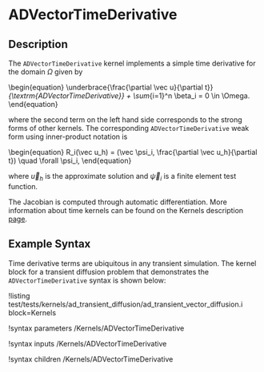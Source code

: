# ADVectorTimeDerivative

## Description

The `ADVectorTimeDerivative` kernel implements a simple time derivative for the
domain $\Omega$ given by

\begin{equation}
\underbrace{\frac{\partial \vec u}{\partial t}}_{\textrm{ADVectorTimeDerivative}} +
\sum_{i=1}^n \beta_i = 0 \in \Omega.
\end{equation}

where the second term on the left hand side corresponds to the strong forms of
other kernels. The corresponding `ADVectorTimeDerivative` weak form using
inner-product notation is

\begin{equation}
R_i(\vec u_h) = (\vec \psi_i, \frac{\partial \vec u_h}{\partial t}) \quad \forall \psi_i,
\end{equation}

where $\vec u_h$ is the approximate solution and $\vec \psi_i$ is a finite
element test function.

The Jacobian is computed through automatic differentiation. More information
about time kernels can be found on the Kernels description
[page](syntax/Kernels/index.md).

## Example Syntax

Time derivative terms are ubiquitous in any transient simulation. The kernel
block for a transient diffusion problem that demonstrates the
`ADVectorTimeDerivative` syntax is shown below:

!listing test/tests/kernels/ad_transient_diffusion/ad_transient_vector_diffusion.i block=Kernels

!syntax parameters /Kernels/ADVectorTimeDerivative<RESIDUAL>

!syntax inputs /Kernels/ADVectorTimeDerivative<RESIDUAL>

!syntax children /Kernels/ADVectorTimeDerivative<RESIDUAL>
